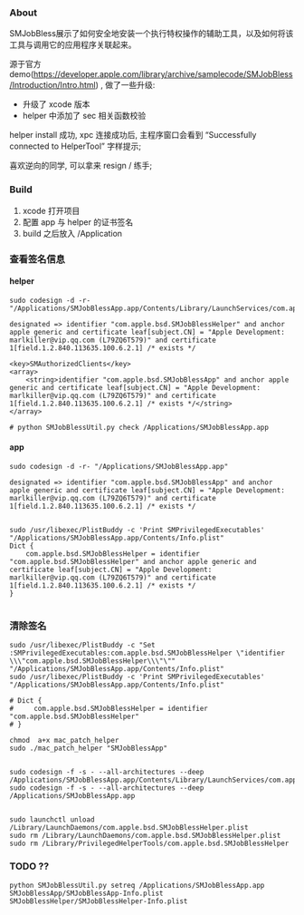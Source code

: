 ### About

SMJobBless展示了如何安全地安装一个执行特权操作的辅助工具，以及如何将该工具与调用它的应用程序关联起来。

源于官方demo(https://developer.apple.com/library/archive/samplecode/SMJobBless/Introduction/Intro.html) , 做了一些升级:  

- 升级了 xcode 版本
- helper 中添加了 sec 相关函数校验

helper install 成功, xpc 连接成功后,  主程序窗口会看到 “Successfully connected to HelperTool” 字样提示;

喜欢逆向的同学, 可以拿来 resign / 练手;


### Build

1. xcode 打开项目  
2. 配置 app 与 helper 的证书签名
3. build 之后放入 /Application



### 查看签名信息
#### helper
```shell
sudo codesign -d -r- "/Applications/SMJobBlessApp.app/Contents/Library/LaunchServices/com.apple.bsd.SMJobBlessHelper"

designated => identifier "com.apple.bsd.SMJobBlessHelper" and anchor apple generic and certificate leaf[subject.CN] = "Apple Development: marlkiller@vip.qq.com (L79ZQ6T579)" and certificate 1[field.1.2.840.113635.100.6.2.1] /* exists */

<key>SMAuthorizedClients</key>
<array>
    <string>identifier "com.apple.bsd.SMJobBlessApp" and anchor apple generic and certificate leaf[subject.CN] = "Apple Development: marlkiller@vip.qq.com (L79ZQ6T579)" and certificate 1[field.1.2.840.113635.100.6.2.1] /* exists */</string>
</array>

# python SMJobBlessUtil.py check /Applications/SMJobBlessApp.app

```

#### app

```shell
sudo codesign -d -r- "/Applications/SMJobBlessApp.app"

designated => identifier "com.apple.bsd.SMJobBlessApp" and anchor apple generic and certificate leaf[subject.CN] = "Apple Development: marlkiller@vip.qq.com (L79ZQ6T579)" and certificate 1[field.1.2.840.113635.100.6.2.1] /* exists */


sudo /usr/libexec/PlistBuddy -c 'Print SMPrivilegedExecutables' "/Applications/SMJobBlessApp.app/Contents/Info.plist"
Dict {
    com.apple.bsd.SMJobBlessHelper = identifier "com.apple.bsd.SMJobBlessHelper" and anchor apple generic and certificate leaf[subject.CN] = "Apple Development: marlkiller@vip.qq.com (L79ZQ6T579)" and certificate 1[field.1.2.840.113635.100.6.2.1] /* exists */
}


```

### 清除签名
```shell
sudo /usr/libexec/PlistBuddy -c "Set :SMPrivilegedExecutables:com.apple.bsd.SMJobBlessHelper \"identifier \\\"com.apple.bsd.SMJobBlessHelper\\\"\"" "/Applications/SMJobBlessApp.app/Contents/Info.plist"
sudo /usr/libexec/PlistBuddy -c 'Print SMPrivilegedExecutables' "/Applications/SMJobBlessApp.app/Contents/Info.plist"

# Dict {
#     com.apple.bsd.SMJobBlessHelper = identifier "com.apple.bsd.SMJobBlessHelper"
# }

chmod  a+x mac_patch_helper 
sudo ./mac_patch_helper "SMJobBlessApp"


sudo codesign -f -s - --all-architectures --deep /Applications/SMJobBlessApp.app/Contents/Library/LaunchServices/com.apple.bsd.SMJobBlessHelper
sudo codesign -f -s - --all-architectures --deep /Applications/SMJobBlessApp.app


sudo launchctl unload /Library/LaunchDaemons/com.apple.bsd.SMJobBlessHelper.plist
sudo rm /Library/LaunchDaemons/com.apple.bsd.SMJobBlessHelper.plist
sudo rm /Library/PrivilegedHelperTools/com.apple.bsd.SMJobBlessHelper
```


### TODO ??

```
python SMJobBlessUtil.py setreq /Applications/SMJobBlessApp.app SMJobBlessApp/SMJobBlessApp-Info.plist SMJobBlessHelper/SMJobBlessHelper-Info.plist
```


